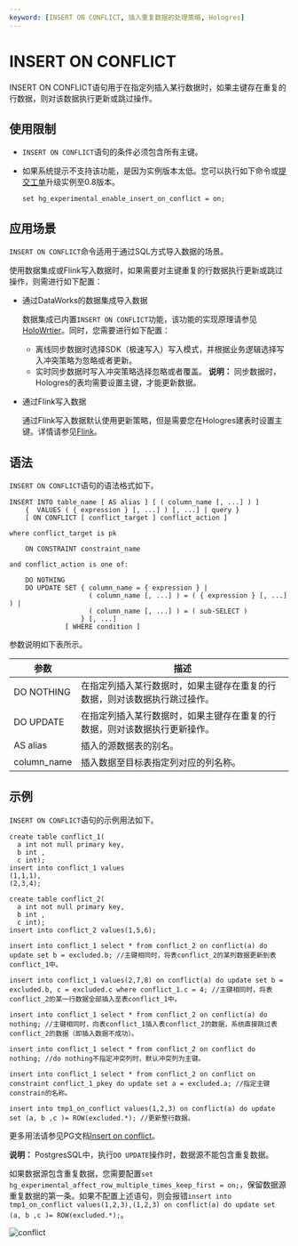 ```yaml
---
keyword: [INSERT ON CONFLICT, 插入重复数据的处理策略, Hologres]
---
```


# INSERT ON CONFLICT

INSERT ON CONFLICT语句用于在指定列插入某行数据时，如果主键存在重复的行数据，则对该数据执行更新或跳过操作。

## 使用限制

-   `INSERT ON CONFLICT`语句的条件必须包含所有主键。
-   如果系统提示不支持该功能，是因为实例版本太低。您可以执行如下命令或[提交工单](https://selfservice.console.aliyun.com/ticket/createIndex?spm=5176.2020520129.console-base-top.dwork-order-1.29d546aee0gsiH)升级实例至0.8版本。

    ```
    set hg_experimental_enable_insert_on_conflict = on; 
    ```


## 应用场景

`INSERT ON CONFLICT`命令适用于通过SQL方式导入数据的场景。

使用数据集成或Flink写入数据时，如果需要对主键重复的行数据执行更新或跳过操作，则需进行如下配置：

-   通过DataWorks的数据集成导入数据

    数据集成已内置`INSERT ON CONFLICT`功能，该功能的实现原理请参见[HoloWrtier](https://help.aliyun.com/knowledge_detail/158321.html?spm=a2c4g.11186631.2.11.17e6f853Ju0Tz0)。同时，您需要进行如下配置：

    -   离线同步数据时选择SDK（极速写入）写入模式，并根据业务逻辑选择写入冲突策略为忽略或者更新。
    -   实时同步数据时写入冲突策略选择忽略或者覆盖。
    **说明：** 同步数据时，Hologres的表均需要设置主键，才能更新数据。

-   通过Flink写入数据

    通过Flink写入数据默认使用更新策略，但是需要您在Hologres建表时设置主键。详情请参见[Flink](https://help.aliyun.com/document_detail/152662.html?spm=a2c4g.11186623.6.580.682478ceInXNJ1)。


## 语法

`INSERT ON CONFLICT`语句的语法格式如下。

```
INSERT INTO table_name [ AS alias ] [ ( column_name [, ...] ) ]
    {  VALUES ( { expression } [, ...] ) [, ...] | query }
    [ ON CONFLICT [ conflict_target ] conflict_action ]

where conflict_target is pk

    ON CONSTRAINT constraint_name

and conflict_action is one of:

    DO NOTHING
    DO UPDATE SET { column_name = { expression } |
                    ( column_name [, ...] ) = ( { expression } [, ...] ) |
                    ( column_name [, ...] ) = ( sub-SELECT )
                  } [, ...]
              [ WHERE condition ]
```

参数说明如下表所示。

|参数|描述|
|--|--|
|DO NOTHING|在指定列插入某行数据时，如果主键存在重复的行数据，则对该数据执行跳过操作。|
|DO UPDATE|在指定列插入某行数据时，如果主键存在重复的行数据，则对该数据执行更新操作。|
|AS alias|插入的源数据表的别名。|
|column\_name|插入数据至目标表指定列对应的列名称。|

## 示例

`INSERT ON CONFLICT`语句的示例用法如下。

```
create table conflict_1(
  a int not null primary key, 
  b int ,
  c int);
insert into conflict_1 values
(1,1,1),
(2,3,4);

create table conflict_2(
  a int not null primary key, 
  b int ,
  c int);
insert into conflict_2 values(1,5,6);

insert into conflict_1 select * from conflict_2 on conflict(a) do update set b = excluded.b; //主键相同时，将表conflict_2的某列数据更新到表conflict_1中。

insert into conflict_1 values(2,7,8) on conflict(a) do update set b = excluded.b, c = excluded.c where conflict_1.c = 4; //主键相同时，将表conflict_2的某一行数据全部插入至表conflict_1中。

insert into conflict_1 select * from conflict_2 on conflict(a) do nothing; //主键相同时，向表conflict_1插入表conflict_2的数据，系统直接跳过表conflict_2的数据（即插入数据不成功）。

insert into conflict_1 select * from conflict_2 on conflict do nothing; //do nothing不指定冲突列时，默认冲突列为主键。

insert into conflict_1 select * from conflict_2 on conflict on constraint conflict_1_pkey do update set a = excluded.a; //指定主键constrain的名称。

insert into tmp1_on_conflict values(1,2,3) on conflict(a) do update set (a, b ,c )= ROW(excluded.*); //更新整行数据。
```

更多用法请参见PG文档[Insert on conflict](https://www.postgresql.org/docs/11/sql-insert.html)。

**说明：** PostgresSQL中，执行`DO UPDATE`操作时，数据源不能包含重复数据。

如果数据源包含重复数据，您需要配置`set hg_experimental_affect_row_multiple_times_keep_first = on;`，保留数据源重复数据的第一条。如果不配置上述语句，则会报错`insert into tmp1_on_conflict values(1,2,3),(1,2,3) on conflict(a) do update set (a, b ,c )= ROW(excluded.*);`。

![conflict](https://static-aliyun-doc.oss-cn-hangzhou.aliyuncs.com/assets/img/zh-CN/2771863061/p174954.png)


